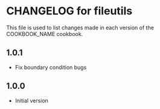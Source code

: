 
# CHANGELOG for fileutils

This file is used to list changes made in each version of the COOKBOOK_NAME
cookbook.

## 1.0.1
* Fix boundary condition bugs

## 1.0.0
* Initial version
